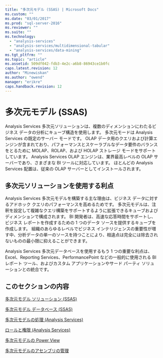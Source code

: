 ```yaml
---
title: "多次元モデル (SSAS) | Microsoft Docs"
ms.custom: ""
ms.date: "03/01/2017"
ms.prod: "sql-server-2016"
ms.reviewer: ""
ms.suite: ""
ms.technology: 
  - "analysis-services"
  - "analysis-services/multidimensional-tabular"
  - "analysis-services/data-mining"
ms.tgt_pltfrm: ""
ms.topic: "article"
ms.assetid: 509df042-fdb3-4e2c-a6b8-86943ce1b0fc
caps.latest.revision: 12
author: "Minewiskan"
ms.author: "owend"
manager: "erikre"
caps.handback.revision: 12
---
```

# 多次元モデル (SSAS)
  Analysis Services 多次元ソリューションは、複数のディメンションにわたるビジネス データの分析にキューブ構造を使用します。 多次元モードは Analysis Services の既定のサーバー モードです。 OLAP データ用のクエリおよび計算エンジンが含まれており、パフォーマンスとスケーラブルなデータ要件のバランスをとるために MOLAP、ROLAP、および HOLAP ストレージ モードをサポートしています。 Analysis Services OLAP エンジンは、業界最高レベルの OLAP サーバーであり、さまざまな BI ツールに対応しています。 ほとんどの Analysis Services 配置は、従来の OLAP サーバーとしてインストールされます。  
  
## 多次元ソリューションを使用する利点  
 Analysis Services 多次元モデルを構築する主な理由は、ビジネス データに対するアドホック クエリのパフォーマンスを高めるためです。 多次元モデルは、注釈を設定して複雑なクエリ構築をサポートするように拡張できるキューブおよびディメンションで構成されます。 BI 開発者は、高速な応答時間をサポートし、ビジネス レポートを作成するための 1 つのデータ ソースを提供するキューブを作成します。 組織のあらゆるレベルでビジネス インテリジェンスの重要性が増す中、分析データの単一のソースを持つことにより、相違点は完全には除去されないものの最小限に抑えることができます。  
  
 Analysis Services 多次元データベースを使用するもう 1 つの重要な利点は、Excel、Reporting Services、PerformancePoint などの一般的に使用される BI レポート ツール、およびカスタム アプリケーションやサード パーティ ソリューションとの統合です。  
  
## このセクションの内容  
 [多次元モデル ソリューション (SSAS)](../../analysis-services/multidimensional-models/multidimensional-model-solutions-ssas.md)  
  
 [多次元モデル データベース (SSAS)](../../analysis-services/multidimensional-models/multidimensional-model-databases-ssas.md)  
  
 [多次元モデルの処理 (Analysis Services)](../../analysis-services/multidimensional-models/processing-a-multidimensional-model-analysis-services.md)  
  
 [ロールと権限 (Analysis Services)](../../analysis-services/multidimensional-models/roles-and-permissions-analysis-services.md)  
  
 [多次元モデルの Power View](../../analysis-services/multidimensional-models/power-view-for-multidimensional-models.md)  
  
 [多次元モデルのアセンブリの管理](../../analysis-services/multidimensional-models/multidimensional-model-assemblies-management.md)  
  
  